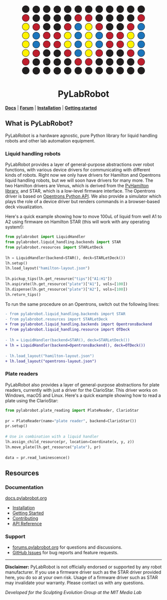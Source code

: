 <div style="text-align: center" align="center">
<img width="400" src=".github/img/logo.png" />
<h1>PyLabRobot</h1>
</div>

[**Docs**](https://docs.pylabrobot.org) | [**Forum**](https://forums.pylabrobot.org) | [**Installation**](https://docs.pylabrobot.org/installation.html) | [**Getting started**](https://docs.pylabrobot.org/basic.html)

## What is PyLabRobot?

PyLabRobot is a hardware agnostic, pure Python library for liquid handling robots and other lab automation equipment.

### Liquid handling robots

PyLabRobot provides a layer of general-purpose abstractions over robot functions, with various device drivers for communicating with different kinds of robots. Right now we only have drivers for Hamilton and Opentrons liquid handling robots, but we will soon have drivers for many more. The two Hamilton drivers are Venus, which is derived from the [PyHamilton library](https://github.com/dgretton/pyhamilton), and STAR, which is a low-level firmware interface. The Opentrons driver is based on [Opentrons Python API](https://github.com/rickwierenga/opentrons-python-api). We also provide a simulator which plays the role of a device driver but renders commands in a browser-based deck visualization.

Here's a quick example showing how to move 100uL of liquid from well A1 to A2 using firmware on Hamilton STAR (this will work with any operating system!):

```python
from pylabrobot import LiquidHandler
from pylabrobot.liquid_handling.backends import STAR
from pylabrobot.resources import STARLetDeck

lh = LiquidHandler(backend=STAR(), deck=STARLetDeck())
lh.setup()
lh.load_layout("hamilton-layout.json")

lh.pickup_tips(lh.get_resource("tips")["A1:H1"])
lh.aspirate(lh.get_resource("plate")["A1"], vols=[100])
lh.dispense(lh.get_resource("plate")["A2"], vols=[100])
lh.return_tips()
```

To run the same procedure on an Opentrons, switch out the following lines:

```diff
- from pylabrobot.liquid_handling.backends import STAR
- from pylabrobot.resources import STARLetDeck
+ from pylabrobot.liquid_handling.backends import OpentronsBackend
+ from pylabrobot.liquid_handling.resource import OTDeck

- lh = LiquidHandler(backend=STAR(), deck=STARLetDeck())
+ lh = LiquidHandler(backend=OpentronsBackend(), deck=OTDeck())

- lh.load_layout("hamilton-layout.json")
+ lh.load_layout("opentrons-layout.json")
```

### Plate readers

PyLabRobot also provides a layer of general-purpose abstractions for plate readers, currently with just a driver for the ClarioStar. This driver works on Windows, macOS and Linux. Here's a quick example showing how to read a plate using the ClarioStar:

```python
from pylabrobot.plate_reading import PlateReader, ClarioStar

pr = PlateReader(name="plate reader", backend=ClarioStar())
pr.setup()

# Use in combination with a liquid handler
lh.assign_child_resource(pr, location=Coordinate(x, y, z))
lh.move_plate(lh.get_resource("plate"), pr)

data = pr.read_luminescence()
```

## Resources

### Documentation

[docs.pylabrobot.org](https://docs.pylabrobot.org)

- [Installation](https://docs.pylabrobot.org/installation.html)
- [Getting Started](https://docs.pylabrobot.org/basic.html)
- [Contributing](CONTRIBUTING.md)
- [API Reference](https://docs.pylabrobot.org/pylabrobot.html)

### Support

- [forums.pylabrobot.org](https://forums.pylabrobot.org) for questions and discussions.
- [GitHub Issues](https://github.com/pylabrobot/pylabrobot/issues) for bug reports and feature requests.

---

**Disclaimer:** PyLabRobot is not officially endorsed or supported by any robot manufacturer. If you use a firmware driver such as the STAR driver provided here, you do so at your own risk. Usage of a firmware driver such as STAR may invalidate your warranty. Please contact us with any questions.

_Developed for the Sculpting Evolution Group at the MIT Media Lab_
